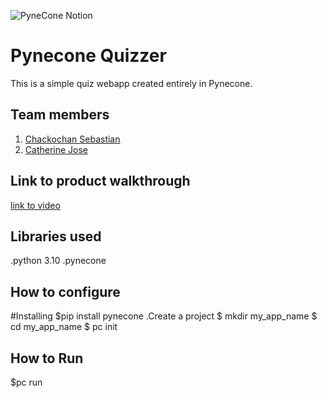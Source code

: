 ![PyneCone Notion](https://github.com/TH-Activities/saturday-hack-night-template/assets/64391274/1e2cbdc1-829f-409a-8d13-03648d912472)


# Pynecone Quizzer
This is a simple quiz webapp created entirely in Pynecone.
## Team members
1. [Chackochan Sebastian](https://github.com/Chackoseb)
2. [Catherine Jose](https://github.com/cath0806)
## Link to product walkthrough
[link to video](https://www.loom.com/share/21785aee7b4c47a8993d26f509ea683c)
## Libraries used
.python 3.10
.pynecone
## How to configure
#Installing
   $pip install pynecone
.Create a project
   $ mkdir my_app_name
   $ cd my_app_name
   $ pc init
## How to Run
   $pc run
